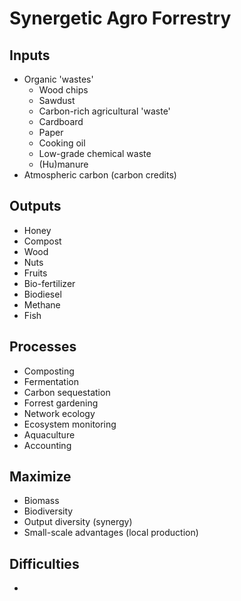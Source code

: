 # Synergetic Agro Forrestry
## Inputs
* Organic 'wastes'
  * Wood chips
  * Sawdust
  * Carbon-rich agricultural 'waste'
  * Cardboard
  * Paper
  * Cooking oil
  * Low-grade chemical waste
  * (Hu)manure
* Atmospheric carbon (carbon credits)

## Outputs
* Honey
* Compost
* Wood
* Nuts
* Fruits
* Bio-fertilizer
* Biodiesel
* Methane
* Fish

## Processes
* Composting
* Fermentation
* Carbon sequestation
* Forrest gardening
* Network ecology
* Ecosystem monitoring
* Aquaculture
* Accounting

## Maximize
* Biomass
* Biodiversity
* Output diversity (synergy)
* Small-scale advantages (local production)

## Difficulties
* 